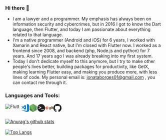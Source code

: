 ### Hi there 👋

- I am a lawyer and a programmer. My emphasis has always been on information security and cybercrimes, but in 2016 I got to know the Dart language, then Flutter, and today I am passionate about everything related to that language.
- I'm a native programmer (Android and iOS) for 6 years, I worked with Xamarin and React native, but I'm closed with Flutter now. I worked as a frontend since 2008, and backend (php, Node.js and python) for 7 years. And 17 years ago I was already breaking into my first system.
- Today I don't dedicate myself to this anymore, but I try to make other people's lives better, building packages for productivity, like GetX, making learning Flutter easy, and making you produce more, with less lines of code.
My personal email is: <jonataborges01@gmail.com> , you can contact me through it.

### Languages and Tools:

<img align="left" alt="Flutter" height=20px width="50px"  src="https://user-images.githubusercontent.com/60929919/89158591-ff61ee80-d58b-11ea-9305-969d9e92363a.png" />

<img align="left" alt="Visual Studio Code" width="26px" src="https://raw.githubusercontent.com/github/explore/80688e429a7d4ef2fca1e82350fe8e3517d3494d/topics/visual-studio-code/visual-studio-code.png" />

<img align="left" alt="Node.js" width="26px" src="https://raw.githubusercontent.com/github/explore/80688e429a7d4ef2fca1e82350fe8e3517d3494d/topics/nodejs/nodejs.png" />

<img align="left" alt="CLI" width="26px" src="https://raw.githubusercontent.com/github/explore/80688e429a7d4ef2fca1e82350fe8e3517d3494d/topics/terminal/terminal.png" />

<img align="left" alt="Git" width="26px" src="https://raw.githubusercontent.com/github/explore/80688e429a7d4ef2fca1e82350fe8e3517d3494d/topics/git/git.png" />

<img align="left" alt="GitHub" width="26px" src="https://raw.githubusercontent.com/github/explore/78df643247d429f6cc873026c0622819ad797942/topics/github/github.png" />

</br>
</br>

[![Anurag's github stats](https://github-readme-stats.vercel.app/api?username=jonataslaw&count_private=true&theme=buefy&show_icons=true)](https://github.com/jonataslaw)
</br>
</br>
[![Top Langs](https://github-readme-stats.vercel.app/api/top-langs/?username=jonataslaw&layout=compact)](https://github.com/jonataslaw/)
